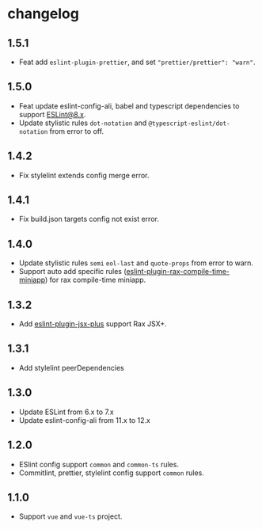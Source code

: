 # changelog

## 1.5.1

- Feat add `eslint-plugin-prettier`, and set `"prettier/prettier": "warn"`.

## 1.5.0

- Feat update eslint-config-ali, babel and typescript dependencies to support ESLint@8.x.
- Update stylistic rules `dot-notation` and `@typescript-eslint/dot-notation` from error to off.

## 1.4.2

- Fix stylelint extends config merge error.

## 1.4.1

- Fix build.json targets config not exist error.

## 1.4.0

- Update stylistic rules `semi` `eol-last` and `quote-props` from error to warn.
- Support auto add specific rules ([eslint-plugin-rax-compile-time-miniapp](https://www.npmjs.com/package/eslint-plugin-rax-compile-time-miniapp)) for rax compile-time miniapp.

## 1.3.2

- Add [eslint-plugin-jsx-plus](https://github.com/jsx-plus/eslint-plugin-jsx-plus) support Rax JSX+.

## 1.3.1

- Add stylelint peerDependencies

## 1.3.0

- Update ESLint from 6.x to 7.x
- Update eslint-config-ali from 11.x to 12.x

## 1.2.0

- ESlint config support `common` and `common-ts` rules.
- Commitlint, prettier, stylelint config support `common` rules.

## 1.1.0

- Support `vue` and `vue-ts` project.
